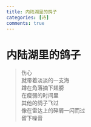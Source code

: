 ```yaml
---
title: 内陆湖里的鸽子
categories: [诗]
comments: true
---
```

# 内陆湖里的鸽子
> 伤心<br>就带着淡淡的一支海<BR>蹲在角落摘下翅膀<br>在瘦弱的时间里<br>其他的鸽子飞过<br>像在雷达上的碎屑一闪而过<br>留下噪音


